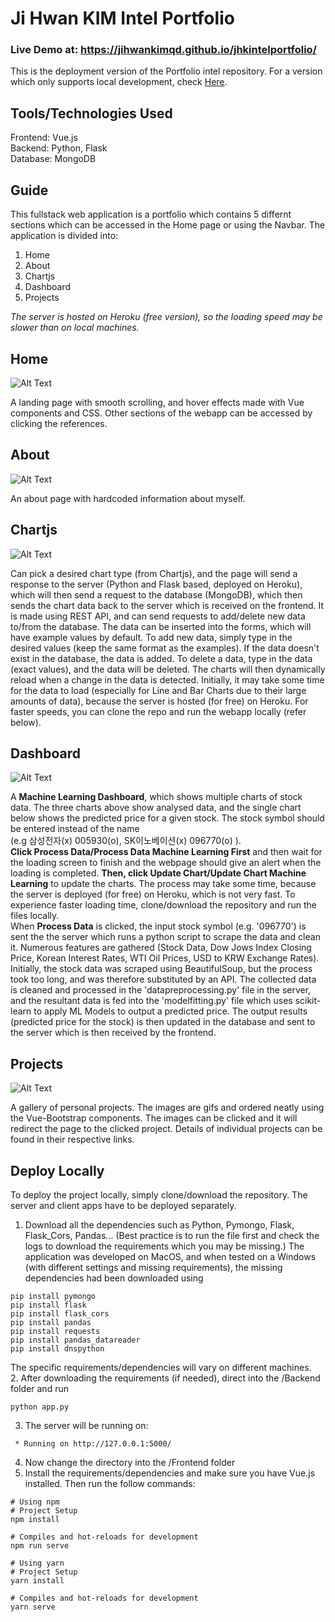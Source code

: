 # Ji Hwan KIM Intel Portfolio
### Live Demo at: https://jihwankimqd.github.io/jhkintelportfolio/

This is the deployment version of the Portfolio intel repository. For a version which only supports local development, check [Here](https://github.com/jihwankimqd/PortfolioIntel).

## Tools/Technologies Used
Frontend: Vue.js  
Backend: Python, Flask  
Database: MongoDB

## Guide
This fullstack web application is a portfolio which contains 5 differnt sections which can be accessed in the Home page or using the Navbar. The application is divided into:
1. Home
2. About
3. Chartjs
4. Dashboard
5. Projects
  
*The server is hosted on Heroku (free version), so the loading speed may be slower than on local machines.*
## Home
![Alt Text](https://raw.githubusercontent.com/jihwankimqd/PortfolioIntel/master/HOME.gif)  
  
A landing page with smooth scrolling, and hover effects made with Vue components and CSS. Other sections of the webapp can be accessed by clicking the references.

## About
![Alt Text](https://raw.githubusercontent.com/jihwankimqd/PortfolioIntel/master/ABOUT.gif)  
  
An about page with hardcoded information about myself.

## Chartjs
![Alt Text](https://raw.githubusercontent.com/jihwankimqd/PortfolioIntel/master/CHARTJS.gif)  
  
Can pick a desired chart type (from Chartjs), and the page will send a response to the server (Python and Flask based, deployed on Heroku), which will then send a request to the database (MongoDB), which then sends the chart data back to the server which is received on the frontend. It is made using REST API, and can send requests to add/delete new data to/from the database. The data can be inserted into the forms, which will have example values by default. To add new data, simply type in the desired values (keep the same format as the examples). If the data doesn't exist in the database, the data is added. To delete a data, type in the data (exact values), and the data will be deleted. The charts will then dynamically reload when a change in the data is detected. Initially, it may take some time for the data to load (especially for Line and Bar Charts due to their large amounts of data), because the server is hosted (for free) on Heroku. For faster speeds, you can clone the repo and run the webapp locally (refer below).

## Dashboard
![Alt Text](https://raw.githubusercontent.com/jihwankimqd/PortfolioIntel/master/DASHBOARD.gif)  
  
A **Machine Learning Dashboard**, which shows multiple charts of stock data. The three charts above show analysed data, and the single chart below shows the predicted price for a given stock. The stock symbol should be entered instead of the name  
(e.g 삼성전자(x) 005930(o), SK이노베이션(x) 096770(o) ).  
**Click Process Data/Process Data Machine Learning First** and then wait for the loading screen to finish and the webpage should give an alert when the loading is completed. **Then, click Update Chart/Update Chart Machine Learning** to update the charts. The process may take some time, because the server is deployed (for free) on Heroku, which is not very fast. To experience faster loading time, clone/download the repository and run the files locally.  
When **Process Data** is clicked, the input stock symbol (e.g. '096770') is sent the the server which runs a python script to scrape the data and clean it. Numerous features are gathered (Stock Data, Dow Jows Index Closing Price, Korean Interest Rates, WTI Oil Prices, USD to KRW Exchange Rates). Initially, the stock data was scraped using BeautifulSoup, but the process took too long, and was therefore substituted by an API. The collected data is cleaned and processed in the 'datapreprocessing.py' file in the server, and  the resultant data is fed into the 'modelfitting.py' file which uses scikit-learn to apply ML Models to output a predicted price. The output results (predicted price for the stock) is then updated in the database and sent to the server which is then received by the frontend.



## Projects
![Alt Text](https://raw.githubusercontent.com/jihwankimqd/PortfolioIntel/master/PROJECTS.gif)  
  
A gallery of personal projects. The images are gifs and ordered neatly using the Vue-Bootstrap components. The images can be clicked and it will redirect the page to the clicked project. Details of individual projects can be found in their respective links.


## Deploy Locally
  
To deploy the project locally, simply clone/download the repository. The server and client apps have to be deployed separately. 
1. Download all the dependencies such as Python, Pymongo, Flask, Flask_Cors, Pandas... (Best practice is to run the file first and check the logs to download the requirements which you may be missing.) The application was developed on MacOS, and when tested on a Windows (with different settings and missing requirements), the missing dependencies had been downloaded using 
```
pip install pymongo
pip install flask
pip install flask_cors
pip install pandas
pip install requests
pip install pandas_datareader
pip install dnspython
```
The specific requirements/dependencies will vary on different machines.  
2. After downloading the requirements (if needed), direct into the /Backend folder and run 
```
python app.py
```
3. The server will be running on:
```
 * Running on http://127.0.0.1:5000/
```
4. Now change the directory into the /Frontend folder
5. Install the requirements/dependencies and make sure you have Vue.js installed. Then run the follow commands:
```
# Using npm
# Project Setup
npm install

# Compiles and hot-reloads for development
npm run serve

# Using yarn
# Project Setup
yarn install

# Compiles and hot-reloads for development
yarn serve
```
